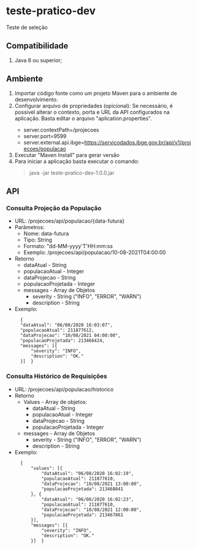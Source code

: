 
# teste-pratico-dev
Teste de seleção

## Compatibilidade
1. Java 8 ou superior;

## Ambiente
1. Importar código fonte como um projeto Maven para o ambiente de desenvolvimento.
2. Configurar arquivo de propriedades (opicional):
Se necessário, é possível alterar o contexto, porta e URL da API configurados na aplicação. Basta editar o arquivo "aplication.properties".
	>
	 - server.contextPath=/projecoes
	 - server.port=9599
	 - server.external.api.ibge=https://servicodados.ibge.gov.br/api/v1/projecoes/populacao
3. Executar "Maven Install" para gerar versão
4. Para iniciar a aplicação basta executar o comando:
	> java -jar teste-pratico-dev-1.0.0.jar

## API

### Consulta Projeção da População
- URL: /projecoes/api/populacao/{data-futura}
- Parâmetros:
	- Nome: data-futura
	- Tipo: String
	- Formato: "dd-MM-yyyy'T'HH:mm:ss
	- Exemplo: /projecoes/api/populacao/10-08-2021T04:00:00
- Retorno
	- dataAtual - String
	- populacaoAtual - Integer
	- dataProjecao - String
	- populacaoProjetada - Integer
	- messages - Array de Objetos
		- severity - String ("INFO", "ERROR", "WARN")
		- description - String
- Exemplo:
	>		
		{
		"dataAtual": "06/08/2020 16:03:07",
		"populacaoAtual": 211877612,
		"dataProjecao": "10/08/2021 04:00:00",
		"populacaoProjetada": 213466424,
		"messages": [{
			"severity": "INFO",
			"description": "OK."
		}]	}

### Consulta Histórico de Requisições
- URL: /projecoes/api/populacao/historico
- Retorno
	- Values - Array de objetos:
		- dataAtual - String
		- populacaoAtual - Integer
		- dataProjecao - String
		- populacaoProjetada - Integer
	- messages - Array de Objetos
		- severity - String ("INFO", "ERROR", "WARN")
		- description - String
- Exemplo:
	>		
		{
			"values": [{
				"dataAtual": "06/08/2020 16:02:19",
				"populacaoAtual": 211877610,
				"dataProjecao": "10/08/2021 13:00:00",
				"populacaoProjetada": 213468041
			}, {
				"dataAtual": "06/08/2020 16:02:23",
				"populacaoAtual": 211877610,
				"dataProjecao": "10/08/2021 12:00:00",
				"populacaoProjetada": 213467861
			}],
			"messages": [{
				"severity": "INFO",
				"description": "OK."
			}]	}
